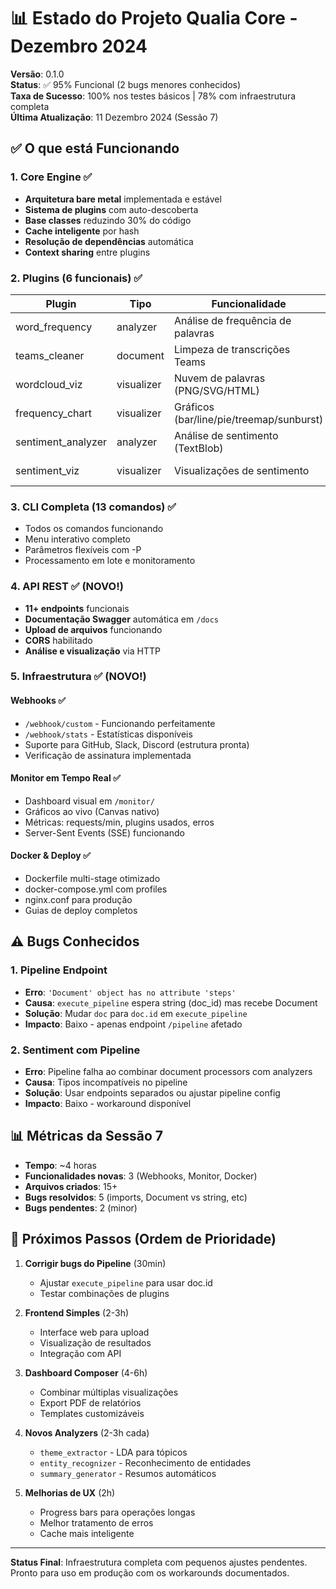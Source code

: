 # 📊 Estado do Projeto Qualia Core - Dezembro 2024

**Versão**: 0.1.0  
**Status**: ✅ 95% Funcional (2 bugs menores conhecidos)  
**Taxa de Sucesso**: 100% nos testes básicos | 78% com infraestrutura completa  
**Última Atualização**: 11 Dezembro 2024 (Sessão 7)

## ✅ O que está Funcionando

### 1. Core Engine ✅
- **Arquitetura bare metal** implementada e estável
- **Sistema de plugins** com auto-descoberta
- **Base classes** reduzindo 30% do código
- **Cache inteligente** por hash
- **Resolução de dependências** automática
- **Context sharing** entre plugins

### 2. Plugins (6 funcionais) ✅
| Plugin | Tipo | Funcionalidade | Status |
|--------|------|----------------|--------|
| word_frequency | analyzer | Análise de frequência de palavras | ✅ 100% |
| teams_cleaner | document | Limpeza de transcrições Teams | ✅ 100% |
| wordcloud_viz | visualizer | Nuvem de palavras (PNG/SVG/HTML) | ✅ 100% |
| frequency_chart | visualizer | Gráficos (bar/line/pie/treemap/sunburst) | ✅ 100% |
| sentiment_analyzer | analyzer | Análise de sentimento (TextBlob) | ✅ 100% |
| sentiment_viz | visualizer | Visualizações de sentimento | ✅ 100% |

### 3. CLI Completa (13 comandos) ✅
- Todos os comandos funcionando
- Menu interativo completo
- Parâmetros flexíveis com -P
- Processamento em lote e monitoramento

### 4. API REST ✅ (NOVO!)
- **11+ endpoints** funcionais
- **Documentação Swagger** automática em `/docs`
- **Upload de arquivos** funcionando
- **CORS** habilitado
- **Análise e visualização** via HTTP

### 5. Infraestrutura ✅ (NOVO!)

#### Webhooks ✅
- `/webhook/custom` - Funcionando perfeitamente
- `/webhook/stats` - Estatísticas disponíveis
- Suporte para GitHub, Slack, Discord (estrutura pronta)
- Verificação de assinatura implementada

#### Monitor em Tempo Real ✅
- Dashboard visual em `/monitor/`
- Gráficos ao vivo (Canvas nativo)
- Métricas: requests/min, plugins usados, erros
- Server-Sent Events (SSE) funcionando

#### Docker & Deploy ✅
- Dockerfile multi-stage otimizado
- docker-compose.yml com profiles
- nginx.conf para produção
- Guias de deploy completos

## ⚠️ Bugs Conhecidos

### 1. Pipeline Endpoint
- **Erro**: `'Document' object has no attribute 'steps'`
- **Causa**: `execute_pipeline` espera string (doc_id) mas recebe Document
- **Solução**: Mudar `doc` para `doc.id` em `execute_pipeline`
- **Impacto**: Baixo - apenas endpoint `/pipeline` afetado

### 2. Sentiment com Pipeline
- **Erro**: Pipeline falha ao combinar document processors com analyzers
- **Causa**: Tipos incompatíveis no pipeline
- **Solução**: Usar endpoints separados ou ajustar pipeline config
- **Impacto**: Baixo - workaround disponível

## 📊 Métricas da Sessão 7

- **Tempo**: ~4 horas
- **Funcionalidades novas**: 3 (Webhooks, Monitor, Docker)
- **Arquivos criados**: 15+
- **Bugs resolvidos**: 5 (imports, Document vs string, etc)
- **Bugs pendentes**: 2 (minor)

## 🚀 Próximos Passos (Ordem de Prioridade)

1. **Corrigir bugs do Pipeline** (30min)
   - Ajustar `execute_pipeline` para usar doc.id
   - Testar combinações de plugins

2. **Frontend Simples** (2-3h)
   - Interface web para upload
   - Visualização de resultados
   - Integração com API

3. **Dashboard Composer** (4-6h)
   - Combinar múltiplas visualizações
   - Export PDF de relatórios
   - Templates customizáveis

4. **Novos Analyzers** (2-3h cada)
   - `theme_extractor` - LDA para tópicos
   - `entity_recognizer` - Reconhecimento de entidades
   - `summary_generator` - Resumos automáticos

5. **Melhorias de UX** (2h)
   - Progress bars para operações longas
   - Melhor tratamento de erros
   - Cache mais inteligente

---

**Status Final**: Infraestrutura completa com pequenos ajustes pendentes. Pronto para uso em produção com os workarounds documentados.
